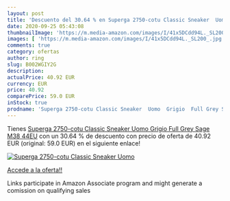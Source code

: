```yaml
---
layout: post
title: 'Descuento del 30.64 % en Superga 2750-cotu Classic Sneaker  Uomo '
date: 2020-09-25 05:43:08
thumbnailImage: 'https://m.media-amazon.com/images/I/41x5DCdd94L._SL200_.jpg'
images: [ 'https://m.media-amazon.com/images/I/41x5DCdd94L._SL200_.jpg' ]
comments: true
category: ofertas
author: ring
slug: B002WGIY2G
description:
actualPrice: 40.92 EUR
currency: EUR
price: 40.92
comparePrice: 59.0 EUR
inStock: true
prodname: 'Superga 2750-cotu Classic Sneaker  Uomo  Grigio  Full Grey Sage M38   44EU'
---
```


Tienes [Superga 2750-cotu Classic Sneaker  Uomo  Grigio  Full Grey Sage M38   44EU](https://www.amazon.it/dp/B002WGIY2G/?tag=tolees00-21) con un 30.64 % de descuento con precio de oferta de 40.92 EUR (original: 59.0 EUR) en el siguiente enlace!

[![Superga 2750-cotu Classic Sneaker  Uomo ](https://m.media-amazon.com/images/I/41x5DCdd94L._SL200_.jpg)](https://www.amazon.it/dp/B002WGIY2G/?tag=tolees00-21)

[Accede a la oferta!!](https://www.amazon.it/dp/B002WGIY2G/?tag=tolees00-21)

Links participate in Amazon Associate program and might generate a comission on qualifying sales


